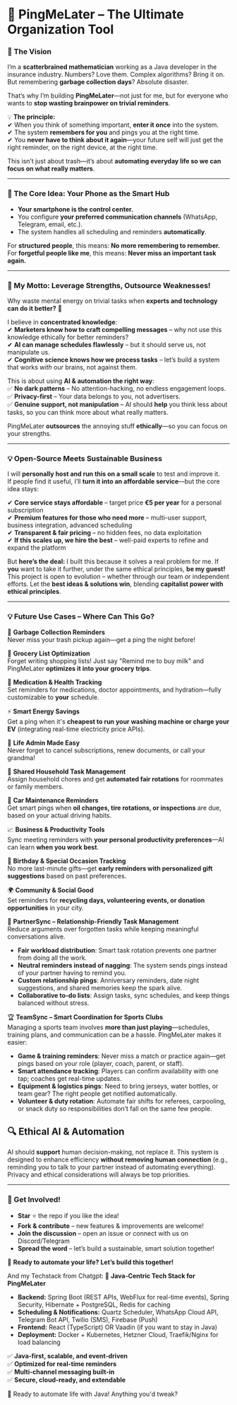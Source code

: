 # **🚀 PingMeLater – The Ultimate Organization Tool**  

### **📌 The Vision**  
I’m a **scatterbrained mathematician** working as a Java developer in the insurance industry. Numbers? Love them. Complex algorithms? Bring it on.  
But remembering **garbage collection days**? Absolute disaster.  

That’s why I’m building **PingMeLater**—not just for me, but for everyone who wants to **stop wasting brainpower on trivial reminders**.  

💡 **The principle:**  
✔ When you think of something important, **enter it once** into the system.  
✔ The system **remembers for you** and pings you at the right time.  
✔ You **never have to think about it again**—your future self will just get the right reminder, on the right device, at the right time.  

This isn’t just about trash—it’s about **automating everyday life so we can focus on what really matters**.  

---

### **📱 The Core Idea: Your Phone as the Smart Hub**  
- **Your smartphone is the control center.**  
- You configure **your preferred communication channels** (WhatsApp, Telegram, email, etc.).  
- The system handles all scheduling and reminders **automatically**.  

For **structured people**, this means: **No more remembering to remember.**  
For **forgetful people like me**, this means: **Never miss an important task again.**  

---

### **🔗 My Motto: Leverage Strengths, Outsource Weaknesses!**  
Why waste mental energy on trivial tasks when **experts and technology can do it better?** 🚀  

I believe in **concentrated knowledge**:  
✔ **Marketers know how to craft compelling messages** – why not use this knowledge ethically for better reminders?  
✔ **AI can manage schedules flawlessly** – but it should serve us, not manipulate us.  
✔ **Cognitive science knows how we process tasks** – let’s build a system that works *with* our brains, not against them.  

This is about using **AI & automation the right way**:  
✅ **No dark patterns** – No attention-hacking, no endless engagement loops.  
✅ **Privacy-first** – Your data belongs to you, not advertisers.  
✅ **Genuine support, not manipulation** – AI should **help** you think less about tasks, so you can think more about what really matters.  

PingMeLater **outsources** the annoying stuff **ethically**—so you can focus on your strengths.  

---

### **💡 Open-Source Meets Sustainable Business**  
I will **personally host and run this on a small scale** to test and improve it.  
If people find it useful, I’ll **turn it into an affordable service**—but the core idea stays:  

✔ **Core service stays affordable** – target price **€5 per year** for a personal subscription  
✔ **Premium features for those who need more** – multi-user support, business integration, advanced scheduling  
✔ **Transparent & fair pricing** – no hidden fees, no data exploitation  
✔ **If this scales up, we hire the best** – well-paid experts to refine and expand the platform  

But **here’s the deal:** I built this because it solves a real problem for me. If **you** want to take it further, under the same ethical principles, **be my guest!**  
This project is open to evolution – whether through our team or independent efforts. Let the **best ideas & solutions win**, blending **capitalist power with ethical principles**.  

---

### **💡 Future Use Cases – Where Can This Go?**  

🚀 **Garbage Collection Reminders**  
Never miss your trash pickup again—get a ping the night before!  

🛒 **Grocery List Optimization**  
Forget writing shopping lists! Just say "Remind me to buy milk" and PingMeLater **optimizes it into your grocery trips**.  

💊 **Medication & Health Tracking**  
Set reminders for medications, doctor appointments, and hydration—fully customizable to **your** schedule.  

⚡ **Smart Energy Savings**  
Get a ping when it's **cheapest to run your washing machine or charge your EV** (integrating real-time electricity price APIs).  

📅 **Life Admin Made Easy**  
Never forget to cancel subscriptions, renew documents, or call your grandma!  

🏡 **Shared Household Task Management**  
Assign household chores and get **automated fair rotations** for roommates or family members.  

🚗 **Car Maintenance Reminders**  
Get smart pings when **oil changes, tire rotations, or inspections** are due, based on your actual driving habits.  

📈 **Business & Productivity Tools**  
Sync meeting reminders with **your personal productivity preferences**—AI can learn **when you work best**.  

🎁 **Birthday & Special Occasion Tracking**  
No more last-minute gifts—get **early reminders with personalized gift suggestions** based on past preferences.  

🌍 **Community & Social Good**  
Set reminders for **recycling days, volunteering events, or donation opportunities** in your city.  

💑 **PartnerSync – Relationship-Friendly Task Management**  
Reduce arguments over forgotten tasks while keeping meaningful conversations alive.  
- **Fair workload distribution**: Smart task rotation prevents one partner from doing all the work.  
- **Neutral reminders instead of nagging**: The system sends pings instead of your partner having to remind you.  
- **Custom relationship pings**: Anniversary reminders, date night suggestions, and shared memories keep the spark alive.  
- **Collaborative to-do lists**: Assign tasks, sync schedules, and keep things balanced without stress.  

🏆 **TeamSync – Smart Coordination for Sports Clubs**  
Managing a sports team involves **more than just playing**—schedules, training plans, and communication can be a hassle. PingMeLater makes it easier:  
- **Game & training reminders**: Never miss a match or practice again—get pings based on your role (player, coach, parent, or staff).  
- **Smart attendance tracking**: Players can confirm availability with one tap; coaches get real-time updates.  
- **Equipment & logistics pings**: Need to bring jerseys, water bottles, or team gear? The right people get notified automatically.  
- **Volunteer & duty rotation**: Automate fair shifts for referees, carpooling, or snack duty so responsibilities don’t fall on the same few people.  

## 🔍 Ethical AI & Automation  
AI should **support** human decision-making, not replace it. This system is designed to enhance efficiency **without removing human connection** (e.g., reminding you to talk to your partner instead of automating everything). Privacy and ethical considerations will always be top priorities.  

---

### **💪 Get Involved!**  
- **Star** ⭐ the repo if you like the idea!  
- **Fork & contribute** – new features & improvements are welcome!  
- **Join the discussion** – open an issue or connect with us on Discord/Telegram  
- **Spread the word** – let’s build a sustainable, smart solution together!  

🚀 **Ready to automate your life? Let’s build this together!**  

And my Techstack from Chatgpt:
🚀 **Java-Centric Tech Stack for PingMeLater**  

- **Backend:** Spring Boot (REST APIs, WebFlux for real-time events), Spring Security, Hibernate + PostgreSQL, Redis for caching  
- **Scheduling & Notifications:** Quartz Scheduler, WhatsApp Cloud API, Telegram Bot API, Twilio (SMS), Firebase (Push)  
- **Frontend:** React (TypeScript) OR Vaadin (if you want to stay in Java)  
- **Deployment:** Docker + Kubernetes, Hetzner Cloud, Traefik/Nginx for load balancing  

✅ **Java-first, scalable, and event-driven**  
✅ **Optimized for real-time reminders**  
✅ **Multi-channel messaging built-in**  
✅ **Secure, cloud-ready, and extendable**  

🚀 Ready to automate life with Java! Anything you'd tweak?
